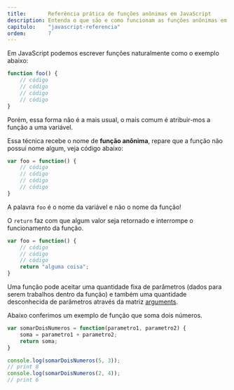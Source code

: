 ```yaml
---
title:       Referência prática de funções anônimas em JavaScript
description: Entenda o que são e como funcionam as funções anônimas em JavaScript
capitulo:    "javascript-referencia"
ordem:       7
---
```


Em JavaScript podemos escrever funções naturalmente como o exemplo abaixo:

```javascript
function foo() {
    // código
    // código
    // código
    // código
}
```

Porém, essa forma não é a mais usual, o mais comum é atribuir-mos a função a uma variável.

Essa técnica recebe o nome de __função anônima__, repare que a função não possui nome algum, veja código abaixo:

```javascript
var foo = function() {
    // código
    // código
    // código
    // código
}
```

A palavra `foo` é o nome da variável e não o nome da função!

O `return` faz com que algum valor seja retornado e interrompe o funcionamento da função.

```javascript
var foo = function() {
    // código
    // código
    // código
    return "alguma coisa";
}
```

Uma função pode aceitar uma quantidade fixa de parâmetros (dados para serem trabalhos dentro da função) e também
uma quantidade desconhecida de parâmetros através da matriz [arguments](/javascript/funcoes-argumentos/).

Abaixo conferimos um exemplo de função que soma dois números.

```javascript
var somarDoisNumeros = function(parametro1, parametro2) {
    soma = parametro1 + parametro2;
    return soma;
}

console.log(somarDoisNumeros(5, 3));
// print 8
console.log(somarDoisNumeros(2, 4));
// print 6
```
